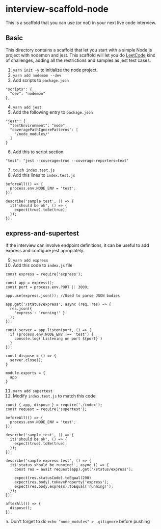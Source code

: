 # interview-scaffold-node

This is a scaffold that you can use (or not) in your next live code interview.

## Basic
This directory contains a scaffold that let you start with a simple Node.js project with nodemon and jest. This scaffold will let you do [LeetCode](https://leetcode.com/) kind of challenges, adding all the restrictions and samples as jest test cases.

1. `yarn init -y` to initialize the node project.
2. `yarn add nodemon --dev`
3. Add scripts to `package.json`
```
"scripts": {
  "dev": "nodemon"
},
```
4. `yarn add jest`
5. Add the following entry to `package.json`
```
"jest": {
  "testEnvironment": "node",
  "coveragePathIgnorePatterns": [
    "/node_modules/"
  ]
}
```
6. Add this to script section
```
"test": "jest --coverage=true --coverage-reporters=text"
```
7. `touch index.test.js`
8. Add this lines to `index.test.js`
```
beforeAll(() => {
  process.env.NODE_ENV = 'test';
});

describe('sample test', () => {
  it('should be ok', () => {
    expect(true).toBe(true);
  });
});
```
## express-and-supertest

If the interview can involve endpoint definitions, it can be useful to add express and configure jest apropiately.

9. `yarn add express`
10. Add this code to `index.js` file
```
const express = require('express');

const app = express();
const port = process.env.PORT || 3000;

app.use(express.json()); //Used to parse JSON bodies

app.get('/status/express', async (req, res) => {
  res.json({
    'express': 'running!' } 
  );
});

const server = app.listen(port, () => {
  if (process.env.NODE_ENV !== 'test') {
    console.log(`Listening on port ${port}`)
  }
});

const dispose = () => {
  server.close();
}

module.exports = {
  app
}
```
11. `yarn add supertest`
12. Modify `index.test.js` to match this code
```
const { app, dispose } = require('./index');
const request = require('supertest');

beforeAll(() => {
  process.env.NODE_ENV = 'test';
});

describe('sample test', () => {
  it('should be ok', () => {
    expect(true).toBe(true);
  });
});

describe('sample express test', () => {
  it('status should be running!', async () => {
    const res = await request(app).get('/status/express');

    expect(res.statusCode).toEqual(200)
    expect(res.body).toHaveProperty('express');
    expect(res.body.express).toEqual('running!');
  });
});

afterAll(() => {
  dispose();
});
```

n. Don't forget to do `echo "node_modules" > .gitignore` before pushing
